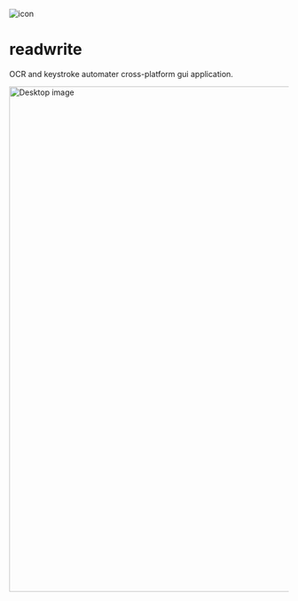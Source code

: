 ![icon](https://user-images.githubusercontent.com/16096583/200861925-44fdd69e-7f73-445c-be9b-6009e75b0743.png)

# readwrite
OCR and keystroke automater cross-platform gui application.

<img width="912" alt="Desktop image" src="https://user-images.githubusercontent.com/16096583/200861522-f0dbbfff-3b03-41ca-9121-e5cd52310c05.png">
